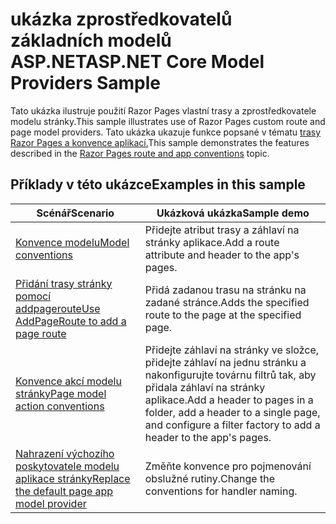 # <a name="aspnet-core-model-providers-sample"></a><span data-ttu-id="25329-101">ukázka zprostředkovatelů základních modelů ASP.NET</span><span class="sxs-lookup"><span data-stu-id="25329-101">ASP.NET Core Model Providers Sample</span></span>

<span data-ttu-id="25329-102">Tato ukázka ilustruje použití Razor Pages vlastní trasy a zprostředkovatele modelu stránky.</span><span class="sxs-lookup"><span data-stu-id="25329-102">This sample illustrates use of Razor Pages custom route and page model providers.</span></span> <span data-ttu-id="25329-103">Tato ukázka ukazuje funkce popsané v tématu [trasy Razor Pages a konvence aplikací.](https://docs.microsoft.com/aspnet/core/razor-pages/razor-pages-convention-features)</span><span class="sxs-lookup"><span data-stu-id="25329-103">This sample demonstrates the features described in the [Razor Pages route and app conventions](https://docs.microsoft.com/aspnet/core/razor-pages/razor-pages-convention-features) topic.</span></span>

## <a name="examples-in-this-sample"></a><span data-ttu-id="25329-104">Příklady v této ukázce</span><span class="sxs-lookup"><span data-stu-id="25329-104">Examples in this sample</span></span>

| <span data-ttu-id="25329-105">Scénář</span><span class="sxs-lookup"><span data-stu-id="25329-105">Scenario</span></span> | <span data-ttu-id="25329-106">Ukázková ukázka</span><span class="sxs-lookup"><span data-stu-id="25329-106">Sample demo</span></span> |
| -------- | ----------- |
| [<span data-ttu-id="25329-107">Konvence modelu</span><span class="sxs-lookup"><span data-stu-id="25329-107">Model conventions</span></span>](https://docs.microsoft.com/aspnet/core/razor-pages/razor-pages-conventions#model-conventions) | <span data-ttu-id="25329-108">Přidejte atribut trasy a záhlaví na stránky aplikace.</span><span class="sxs-lookup"><span data-stu-id="25329-108">Add a route attribute and header to the app's pages.</span></span> |
| [<span data-ttu-id="25329-109">Přidání trasy stránky pomocí addpageroute</span><span class="sxs-lookup"><span data-stu-id="25329-109">Use AddPageRoute to add a page route</span></span>](https://docs.microsoft.com/aspnet/core/razor-pages/razor-pages-conventions#configure-a-page-route) | <span data-ttu-id="25329-110">Přidá zadanou trasu na stránku na zadané stránce.</span><span class="sxs-lookup"><span data-stu-id="25329-110">Adds the specified route to the page at the specified page.</span></span> |
| [<span data-ttu-id="25329-111">Konvence akcí modelu stránky</span><span class="sxs-lookup"><span data-stu-id="25329-111">Page model action conventions</span></span>](https://docs.microsoft.com/aspnet/core/razor-pages/razor-pages-conventions#page-model-action-conventions) | <span data-ttu-id="25329-112">Přidejte záhlaví na stránky ve složce, přidejte záhlaví na jednu stránku a nakonfigurujte továrnu filtrů tak, aby přidala záhlaví na stránky aplikace.</span><span class="sxs-lookup"><span data-stu-id="25329-112">Add a header to pages in a folder, add a header to a single page, and configure a filter factory to add a header to the app's pages.</span></span> |
| [<span data-ttu-id="25329-113">Nahrazení výchozího poskytovatele modelu aplikace stránky</span><span class="sxs-lookup"><span data-stu-id="25329-113">Replace the default page app model provider</span></span>](https://docs.microsoft.com/aspnet/core/razor-pages/razor-pages-conventions#replace-the-default-page-app-model-provider) | <span data-ttu-id="25329-114">Změňte konvence pro pojmenování obslužné rutiny.</span><span class="sxs-lookup"><span data-stu-id="25329-114">Change the conventions for handler naming.</span></span> |
